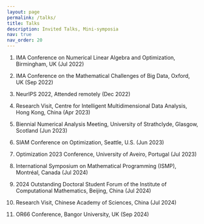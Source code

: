 ```yaml
---
layout: page
permalink: /talks/
title: Talks
description: Invited Talks, Mini-symposia
nav: true
nav_order: 20
---
```



1.	IMA Conference on Numerical Linear Algebra and Optimization, Birmingham, UK (Jul 2022)

2.	IMA Conference on the Mathematical Challenges of Big Data, Oxford, UK (Sep 2022)

3.	NeurIPS 2022, Attended remotely (Dec 2022)

4.	Research Visit, Centre for Intelligent Multidimensional Data Analysis, Hong Kong, China (Apr 2023)

5.	Biennial Numerical Analysis Meeting, University of Strathclyde, Glasgow, Scotland (Jun 2023)

6.	SIAM Conference on Optimization, Seattle, U.S. (Jun 2023)

7.	Optimization 2023 Conference, University of Aveiro, Portugal (Jul 2023)

8.	International Symposium on Mathematical Programming (ISMP), Montréal, Canada (Jul 2024)

9.	2024 Outstanding Doctoral Student Forum of the Institute of Computational Mathematics, Beijing, China (Jul 2024)

10.	Research Visit, Chinese Academy of Sciences, China (Jul 2024)

11.	OR66 Conference, Bangor University, UK (Sep 2024)
